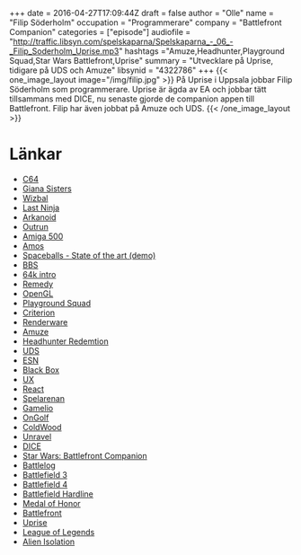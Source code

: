 +++
date = 2016-04-27T17:09:44Z
draft = false
author = "Olle"
name = "Filip Söderholm"
occupation = "Programmerare"
company = "Battlefront Companion"
categories = ["episode"]
audiofile = "http://traffic.libsyn.com/spelskaparna/Spelskaparna_-_06_-_Filip_Soderholm_Uprise.mp3"
hashtags ="Amuze,Headhunter,Playground Squad,Star Wars Battlefront,Uprise"
summary = "Utvecklare på Uprise, tidigare på UDS och Amuze"
libsynid = "4322786"
+++
{{< one_image_layout image="/img/filip.jpg" >}}
På Uprise i Uppsala jobbar Filip Söderholm som programmerare. Uprise är
ägda av EA och jobbar tätt tillsammans med DICE, nu senaste gjorde de
companion appen till Battlefront. Filip har även jobbat på Amuze och
UDS.
{{< /one_image_layout >}}

# Länkar
* [C64](https://en.wikipedia.org/wiki/Commodore_64)
* [Giana Sisters](https://www.youtube.com/watch?v=8teXm6723-g)
* [Wizbal](https://www.youtube.com/watch?v=uK82X9VlE38)
* [Last Ninja](https://www.youtube.com/watch?v=T5o_f76jSaM)
* [Arkanoid](https://www.youtube.com/watch?v=LhMWvl-2y0k)
* [Outrun](https://www.youtube.com/watch?v=KWhxVlOgjSc)
* [Amiga 500](https://en.wikipedia.org/wiki/Amiga_500)
* [Amos](https://en.wikipedia.org/wiki/AMOS_(programming_language))
* [Spaceballs - State of the art (demo)](https://www.youtube.com/watch?v=wCc5ZHqwdXY)
* [BBS](https://en.wikipedia.org/wiki/Bulletin_board_system)
* [64k intro](https://en.wikipedia.org/wiki/64K_intro)
* [Remedy](http://remedygames.com/)
* [OpenGL](https://en.wikipedia.org/wiki/OpenGL)
* [Playground Squad](http://www.playgroundsquad.com/)
* [Criterion](https://en.wikipedia.org/wiki/Criterion_Games)
* [Renderware](https://en.wikipedia.org/wiki/RenderWare)
* [Amuze](https://en.wikipedia.org/wiki/Amuze)
* [Headhunter Redemtion](https://www.youtube.com/watch?v=vzv_82E57Ts)
* [UDS](https://en.wikipedia.org/wiki/Unique_Development_Studios)
* [ESN](http://techcrunch.com/2012/09/26/electronic-arts-buys-online-gaming-development-studio-esn/)
* [Black Box](https://en.wikipedia.org/wiki/Black_box)
* [UX](https://en.wikipedia.org/wiki/User_experience_design)
* [React](https://facebook.github.io/react/)
* [Spelarenan](http://fragbite.se/cs/news/33938/spelarenan-laggs-ned)
* [Gamelio](http://www.hltv.org/news/492-gamelio-introduces-the-crazy-cash-tournament)
* [OnGolf](http://www.stillfront.com/site/games/on-golf/) 
* [ColdWood](http://www.coldwood.com/)
* [Unravel](https://www.youtube.com/watch?v=_h80zM6u0f0)
* [DICE](http://www.dice.se/)
* [Star Wars: Battlefront Companion](http://starwars.ea.com/starwars/battlefront/companion)
* [Battlelog](http://battlelog.battlefield.com/bf4/)
* [Battlefield 3](https://www.youtube.com/watch?v=UIUJh2mA8vg)
* [Battlefield 4](https://www.youtube.com/watch?v=hl-VV9loYLw)
* [Battlefield Hardline](https://www.youtube.com/watch?v=O0TfCQAQJAE)
* [Medal of Honor](https://www.youtube.com/watch?v=HigXVoGpU24)
* [Battlefront](https://www.youtube.com/watch?v=V2xp-qtUlsQ)
* [Uprise](http://uprise.se/)
* [League of Legends](https://www.youtube.com/watch?v=cXZqfuJ9Zps)
* [Alien Isolation](https://www.youtube.com/watch?v=7h0cgmvIrZw)




